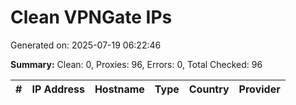 # Clean VPNGate IPs
Generated on: 2025-07-19 06:22:46

**Summary:** Clean: 0, Proxies: 96, Errors: 0, Total Checked: 96

| # | IP Address | Hostname | Type | Country | Provider |
|---|------------|----------|------|---------|----------|
